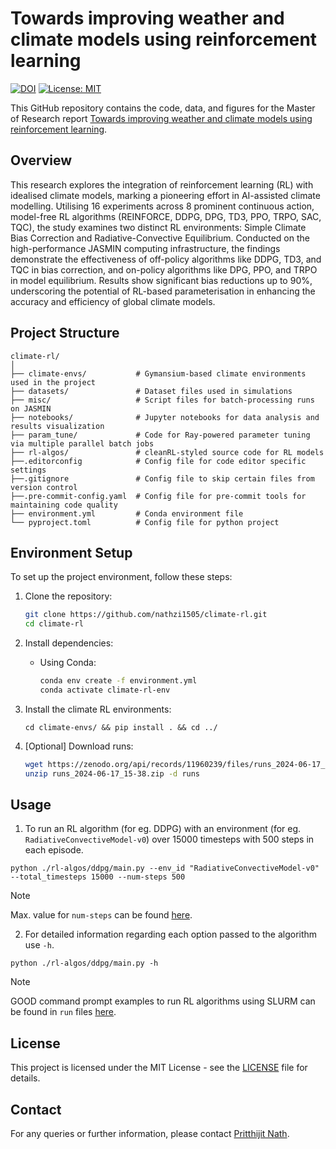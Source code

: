 # Towards improving weather and climate models using reinforcement learning
[![DOI](https://zenodo.org/badge/DOI/10.5281/zenodo.8099812.svg)](https://doi.org/10.5281/zenodo.11960239) [![License: MIT](https://img.shields.io/badge/License-MIT-blue.svg)](https://opensource.org/licenses/MIT)

This GitHub repository contains the code, data, and figures for the Master of Research report [Towards improving weather and climate models using reinforcement learning](/mres/report.pdf).

## Overview

This research explores the integration of reinforcement learning (RL) with idealised climate models, marking a pioneering effort in AI-assisted climate modelling. Utilising 16 experiments across 8 prominent continuous action, model-free RL algorithms (REINFORCE, DDPG, DPG, TD3, PPO, TRPO, SAC, TQC), the study examines two distinct RL environments: Simple Climate Bias Correction and Radiative-Convective Equilibrium. Conducted on the high-performance JASMIN computing infrastructure, the findings demonstrate the effectiveness of off-policy algorithms like DDPG, TD3, and TQC in bias correction, and on-policy algorithms like DPG, PPO, and TRPO in model equilibrium. Results show significant bias reductions up to 90%, underscoring the potential of RL-based parameterisation in enhancing the accuracy and efficiency of global climate models.

## Project Structure

```
climate-rl/
│
├── climate-envs/           # Gymansium-based climate environments used in the project
├── datasets/               # Dataset files used in simulations
├── misc/                   # Script files for batch-processing runs on JASMIN
├── notebooks/              # Jupyter notebooks for data analysis and results visualization
├── param_tune/             # Code for Ray-powered parameter tuning via multiple parallel batch jobs
├── rl-algos/               # cleanRL-styled source code for RL models
├──.editorconfig            # Config file for code editor specific settings
├──.gitignore               # Config file to skip certain files from version control
├──.pre-commit-config.yaml  # Config file for pre-commit tools for maintaining code quality
├── environment.yml         # Conda environment file
└── pyproject.toml          # Config file for python project
```

## Environment Setup

To set up the project environment, follow these steps:

1. Clone the repository:
   ```bash
   git clone https://github.com/nathzi1505/climate-rl.git
   cd climate-rl
   ```

2. Install dependencies:
   - Using Conda:
     ```bash
     conda env create -f environment.yml
     conda activate climate-rl-env
     ```

3. Install the climate RL environments:
    ```
    cd climate-envs/ && pip install . && cd ../
    ```

4. [Optional] Download runs:
    ```bash
    wget https://zenodo.org/api/records/11960239/files/runs_2024-06-17_15-38.zip
    unzip runs_2024-06-17_15-38.zip -d runs
    ```

## Usage

1. To run an RL algorithm (for eg. DDPG) with an environment (for eg. `RadiativeConvectiveModel-v0`) over 15000 timesteps with 500 steps in each episode.
```
python ./rl-algos/ddpg/main.py --env_id "RadiativeConvectiveModel-v0" --total_timesteps 15000 --num-steps 500
```
> [!NOTE]
> Max. value for `num-steps` can be found [here](/climate-envs/climate_envs/__init__.py).

2. For detailed information regarding each option passed to the algorithm use `-h`.
```
python ./rl-algos/ddpg/main.py -h
```
> [!NOTE]
> GOOD command prompt examples to run RL algorithms using SLURM can be found in `run` files [here](/misc/).

## License

This project is licensed under the MIT License - see the [LICENSE](LICENSE) file for details.

## Contact

For any queries or further information, please contact [Pritthijit Nath](mailto:pn341@cam.ac.uk).
